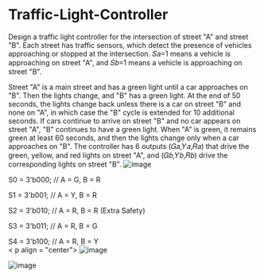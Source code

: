 # Traffic-Light-Controller
Design a traffic light controller for the intersection of street "A" and street "B". Each street has traffic sensors, which detect the presence of vehicles approaching or stopped at the intersection. 
𝑆𝑎=1 means a vehicle is approaching on street "A", and 
𝑆𝑏=1 means a vehicle is approaching on street "B".

Street "A" is a main street and has a green light until a car approaches on "B".
Then the lights change, and "B" has a green light.
At the end of 50 seconds, the lights change back unless there is a car on street "B" and none on "A", in which case the "B" cycle is extended for 10 additional seconds.
If cars continue to arrive on street "B" and no car appears on street "A", "B" continues to have a green light.
When "A" is green, it remains green at least 60 seconds, and then the lights change only when a car approaches on "B".
The controller has 6 outputs (𝐺𝑎,𝑌𝑎,𝑅𝑎) that drive the green, yellow, and red lights on street "A", and (𝐺𝑏,𝑌𝑏,𝑅𝑏) drive the corresponding lights on street "B".
![image](https://github.com/user-attachments/assets/0be4db7c-a245-4aa1-b7d3-1bf57c66f0b8)

 S0 = 3'b000;  // A = G, B = R 
 
 S1 = 3'b001;  // A = Y, B = R 
 
 S2 = 3'b010;  // A = R, B = R (Extra Safety)
 
 S3 = 3'b011;  // A = R, B = G
 
 S4 = 3'b100;  // A = R, B = Y   
 < p align = "center">
![image](https://github.com/user-attachments/assets/9cdc2f8f-ef80-4b0a-9c3b-e9e15948da17)

![image](https://github.com/user-attachments/assets/32490192-c541-4e9c-aaff-588f58ca13c3)
